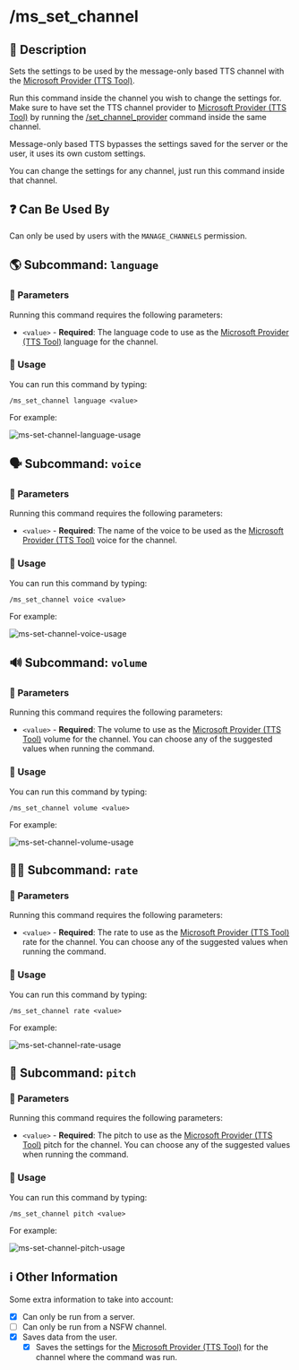 # /ms_set_channel

## 📖 Description

Sets the settings to be used by the message-only based TTS channel with the [Microsoft Provider (TTS Tool)](../../../text-to-speech-providers/microsoft-ttstool.md).

Run this command inside the channel you wish to change the settings for. Make sure to have set the TTS channel provider to [Microsoft Provider (TTS Tool)](../../../text-to-speech-providers/microsoft-ttstool.md) by running the [/set_channel_provider](../config/set-channel-provider.md) command inside the same channel.

Message-only based TTS bypasses the settings saved for the server or the user, it uses its own custom settings.

You can change the settings for any channel, just run this command inside that channel.

## ❓ Can Be Used By

Can only be used by users with the `MANAGE_CHANNELS` permission.

## 🌎 Subcommand: `language`

### 🔨 Parameters

Running this command requires the following parameters:

* `<value>` - **Required**: The language code to use as the [Microsoft Provider (TTS Tool)](../../../text-to-speech-providers/microsoft-ttstool.md) language for the channel.

### 🎈 Usage

You can run this command by typing:

```text
/ms_set_channel language <value>
```

For example:

![ms-set-channel-language-usage](../../../assets/screenshots/ms-set-channel-language-usage.png)

## 🗣 Subcommand: `voice`

### 🔨 Parameters

Running this command requires the following parameters:

* `<value>` - **Required**: The name of the voice to be used as the [Microsoft Provider (TTS Tool)](../../../text-to-speech-providers/microsoft-ttstool.md) voice for the channel.

### 🎈 Usage

You can run this command by typing:

```text
/ms_set_channel voice <value>
```

For example:

![ms-set-channel-voice-usage](../../../assets/screenshots/ms-set-channel-voice-usage.png)

## 🔊 Subcommand: `volume`

### 🔨 Parameters

Running this command requires the following parameters:

* `<value>` - **Required**: The volume to use as the [Microsoft Provider (TTS Tool)](../../../text-to-speech-providers/microsoft-ttstool.md) volume for the channel. You can choose any of the suggested values when running the command.

### 🎈 Usage

You can run this command by typing:

```text
/ms_set_channel volume <value>
```

For example:

![ms-set-channel-volume-usage](../../../assets/screenshots/ms-set-channel-volume-usage.png)

## 🏃🏻 Subcommand: `rate`

### 🔨 Parameters

Running this command requires the following parameters:

* `<value>` - **Required**: The rate to use as the [Microsoft Provider (TTS Tool)](../../../text-to-speech-providers/microsoft-ttstool.md) rate for the channel. You can choose any of the suggested values when running the command.

### 🎈 Usage

You can run this command by typing:

```text
/ms_set_channel rate <value>
```

For example:

![ms-set-channel-rate-usage](../../../assets/screenshots/ms-set-channel-rate-usage.png)

## 🥁 Subcommand: `pitch`

### 🔨 Parameters

Running this command requires the following parameters:

* `<value>` - **Required**: The pitch to use as the [Microsoft Provider (TTS Tool)](../../../text-to-speech-providers/microsoft-ttstool.md) pitch for the channel. You can choose any of the suggested values when running the command.

### 🎈 Usage

You can run this command by typing:

```text
/ms_set_channel pitch <value>
```

For example:

![ms-set-channel-pitch-usage](../../../assets/screenshots/ms-set-channel-pitch-usage.png)

## ℹ️ Other Information

Some extra information to take into account:

* [x] Can only be run from a server.
* [ ] Can only be run from a NSFW channel.
* [x] Saves data from the user.
    - [x] Saves the settings for the [Microsoft Provider (TTS Tool)](../../../text-to-speech-providers/microsoft-ttstool.md) for the channel where the command was run.
